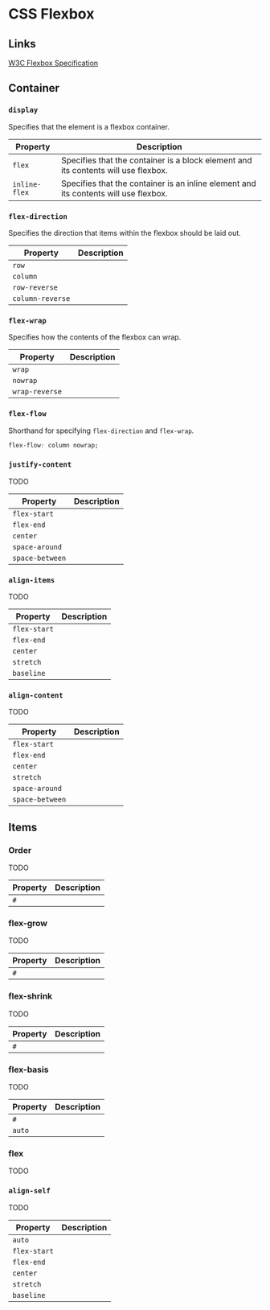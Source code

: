 # CSS Flexbox

## Links

[W3C Flexbox Specification](https://www.w3.org/TR/css-flexbox-1/)


## Container

### `display`

Specifies that the element is a flexbox container.

| Property      | Description                                                                          |
| ------------- | ------------------------------------------------------------------------------------ |
| `flex`        | Specifies that the container is a block element and its contents will use flexbox.   |
| `inline-flex` | Specifies that the container is an inline element and its contents will use flexbox. |

### `flex-direction`

Specifies the direction that items within the flexbox should be laid out.

| Property         | Description                                                                          |
| ---------------- | ------------------------------------------------------------------------------------ |
| `row`            |  |
| `column`         |  |
| `row-reverse`    |  |
| `column-reverse` |  |

### `flex-wrap`

Specifies how the contents of the flexbox can wrap.

| Property       | Description                                                                          |
| -------------- | ------------------------------------------------------------------------------------ |
| `wrap`         |  |
| `nowrap`       |  |
| `wrap-reverse` |  |

### `flex-flow`

Shorthand for specifying `flex-direction` and `flex-wrap`.

``` css
flex-flow: column nowrap;
```


### `justify-content`

TODO

| Property        | Description                                                                          |
| --------------- | ------------------------------------------------------------------------------------ |
| `flex-start`    |  |
| `flex-end`      |  |
| `center`        |  |
| `space-around`  |  |
| `space-between` |  |

### `align-items`

TODO

| Property     | Description                                                                          |
| ------------ | ------------------------------------------------------------------------------------ |
| `flex-start` |  |
| `flex-end`   |  |
| `center`     |  |
| `stretch`    |  |
| `baseline`   |  |

### `align-content`

TODO

| Property        | Description                                                                          |
| --------------- | ------------------------------------------------------------------------------------ |
| `flex-start`    |  |
| `flex-end`      |  |
| `center`        |  |
| `stretch`       |  |
| `space-around`  |  |
| `space-between` |  |

## Items

### Order

TODO

| Property | Description                                                                          |
| -------- | ------------------------------------------------------------------------------------ |
| `#`      |  |

### flex-grow

TODO

| Property | Description                                                                          |
| -------- | ------------------------------------------------------------------------------------ |
| `#`      |  |

### flex-shrink

TODO

| Property | Description                                                                          |
| -------- | ------------------------------------------------------------------------------------ |
| `#`      |  |

### flex-basis

TODO

| Property | Description                                                                          |
| -------- | ------------------------------------------------------------------------------------ |
| `#`      |  |
| `auto`   |  |

### flex

TODO

### `align-self`

TODO

| Property     | Description                                                                          |
| ------------ | ------------------------------------------------------------------------------------ |
| `auto`       |  |
| `flex-start` |  |
| `flex-end`   |  |
| `center`     |  |
| `stretch`    |  |
| `baseline`   |  |
